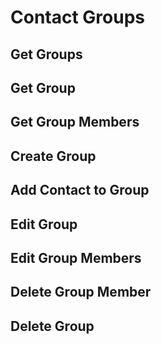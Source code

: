 # Contact Groups

## Get Groups
## Get Group
## Get Group Members
## Create Group
## Add Contact to Group 
## Edit Group 
## Edit Group Members
## Delete Group Member
## Delete Group 
